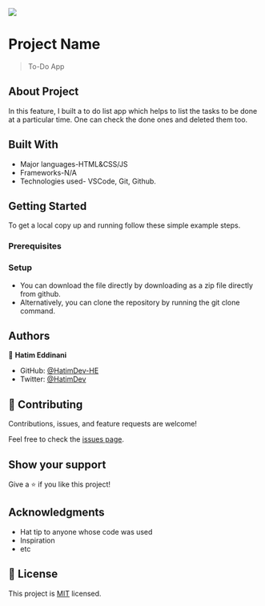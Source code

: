 ![](https://img.shields.io/badge/Microverse-blueviolet)

# Project Name

> To-Do App

## About Project

In this feature, I built a to do list app which helps to list the tasks to be done at a particular time. One can check the done ones and deleted them too.

## Built With

- Major languages-HTML&CSS/JS
- Frameworks-N/A
- Technologies used- VSCode, Git, Github.

## Getting Started
To get a local copy up and running follow these simple example steps.

### Prerequisites

### Setup
- You can download the file directly by downloading as a zip file directly from github.
- Alternatively, you can clone the repository by running the git clone command.

## Authors

👤 **Hatim Eddinani**

- GitHub: [@HatimDev-HE](https://github.com/githubhandle)
- Twitter: [@HatimDev](https://twitter.com/twitterhandle)

## 🤝 Contributing

Contributions, issues, and feature requests are welcome!

Feel free to check the [issues page](../../issues/).

## Show your support

Give a ⭐️ if you like this project!

## Acknowledgments

- Hat tip to anyone whose code was used
- Inspiration
- etc

## 📝 License

This project is [MIT](./MIT.md) licensed.
